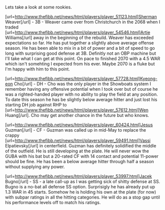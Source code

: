 Lets take a look at some rookies.

[url=http://www.thefibb.net/news/html/players/player_51123.html]Sherman Weaver[/url] - 3B - Weaver came over from Christchurch in the 2068 when I traded [url=http://www.thefibb.net/news/html/players/player_54546.html]Artie Williams[/url] away in the beginning of the rebuild.  Weaver has exceeded expectations so far.  He has put together a slightly above average offense season.  He has been able to mix in a bit of power and a bit of speed to go long with surprising good defense at 3B.  Definitly not an OBP machine but I'll take what I can get at this point.  On pace to finished 2070 with a 4.5 WAR which isn't somehting I expected from his ever.  Maybe 2070 is a fluke but I'm happy with him to this point.

[url=http://www.thefibb.net/news/html/players/player_57728.html]Kyeong-eon Cho[/url] - DH - Cho was the only player in the Showboats system I remember having any offensive potential when I took over but of course he was a righted-handed player with no ability to play the field at any position. To date this season he has be slightly below average hitter and just lost his starting DH job against RHP to [url=http://www.thefibb.net/news/html/players/player_57612.html]Wen Huang[/url].  Cho may get another chance in the future but who knows.  

[url=http://www.thefibb.net/news/html/players/player_60424.html]Jesus Guzman[/url] - CF - Guzman was called up in mid-May to replace the crappy [url=http://www.thefibb.net/news/html/players/player_59491.html]Vassi Elpatievsky[/url] in centerfield.  Guzman has definitely solidified the middle of the outfield.  He is still developing at the plate.  He will never wow the GUBA with his bat but a 20-rated CF with 14 contact and potential 11-power should be fine.  He has been a below average hitter through half a season without supplying any power.

[url=http://www.thefibb.net/news/html/players/player_53997.html]Jacek Bugno[/url] - SS - a late call-up as I was getting sick of shitty defense at SS.  Bugno is a no-bat all defense SS option.  Surprisigly he has already put up 1.3 WAR in 45 starts.  Somehow he is holding his own at the plate (for now) with subpar ratings in all the hitting categories.  He will do as a stop gap until his performance levels off to match his ratings.  

